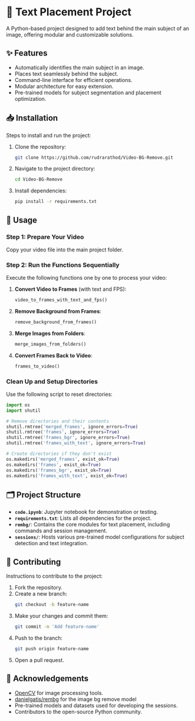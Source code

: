 # 🎨 Text Placement Project

A Python-based project designed to add text behind the main subject of an image, offering modular and customizable solutions.

## ✨ Features

- Automatically identifies the main subject in an image.
- Places text seamlessly behind the subject.
- Command-line interface for efficient operations.
- Modular architecture for easy extension.
- Pre-trained models for subject segmentation and placement optimization.

## 📥 Installation

Steps to install and run the project:

1. Clone the repository:
   ```bash
   git clone https://github.com/rudrarathod/Video-BG-Remove.git
   ```
2. Navigate to the project directory:
   ```bash
   cd Video-BG-Remove
   ```
3. Install dependencies:
   ```bash
   pip install -r requirements.txt
   ```

## 🚀 Usage

### Step 1: Prepare Your Video

Copy your video file into the main project folder.

### Step 2: Run the Functions Sequentially

Execute the following functions one by one to process your video:

1. **Convert Video to Frames** (with text and FPS):
   ```python
   video_to_frames_with_text_and_fps()
   ```
2. **Remove Background from Frames**:
   ```python
   remove_background_from_frames()
   ```
3. **Merge Images from Folders**:
   ```python
   merge_images_from_folders()
   ```
4. **Convert Frames Back to Video**:
   ```python
   frames_to_video()
   ```

### Clean Up and Setup Directories

Use the following script to reset directories:

```python
import os
import shutil

# Remove directories and their contents
shutil.rmtree('merged_frames', ignore_errors=True)
shutil.rmtree('frames', ignore_errors=True)
shutil.rmtree('frames_bgr', ignore_errors=True)
shutil.rmtree('frames_with_text', ignore_errors=True)

# Create directories if they don't exist
os.makedirs('merged_frames', exist_ok=True)
os.makedirs('frames', exist_ok=True)
os.makedirs('frames_bgr', exist_ok=True)
os.makedirs('frames_with_text', exist_ok=True)
```

## 🗂️ Project Structure

- **`code.ipynb`**: Jupyter notebook for demonstration or testing.
- **`requirements.txt`**: Lists all dependencies for the project.
- **`rembg/`**: Contains the core modules for text placement, including commands and session management.
- **`sessions/`**: Hosts various pre-trained model configurations for subject detection and text integration.

## 🤝 Contributing

Instructions to contribute to the project:

1. Fork the repository.
2. Create a new branch:
   ```bash
   git checkout -b feature-name
   ```
3. Make your changes and commit them:
   ```bash
   git commit -m 'Add feature-name'
   ```
4. Push to the branch:
   ```bash
   git push origin feature-name
   ```
5. Open a pull request.

## 🙏 Acknowledgements

- [OpenCV](https://opencv.org/) for image processing tools.
- [danielgatis/rembg](https://github.com/danielgatis/rembg.git) for the image bg remove model
- Pre-trained models and datasets used for developing the sessions.
- Contributors to the open-source Python community.
